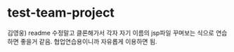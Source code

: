 # test-team-project

김영웅) readme 수정말고 클론해가서 각자 자기 이름의 jsp파일 꾸며보는 식으로 연습하면 좋을거 같음.
       협업연습용이니까 자유롭게 이용하면 됨.

